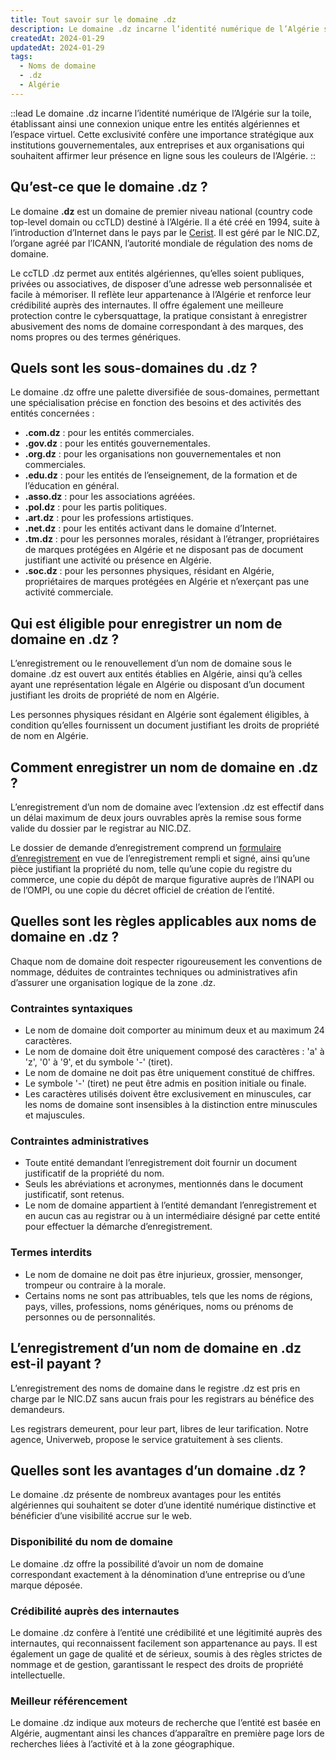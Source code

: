 ```yaml
---
title: Tout savoir sur le domaine .dz
description: Le domaine .dz incarne l’identité numérique de l’Algérie sur la toile, il confère une importance stratégique aux institutions, entreprises et organisations souhaitant affirmer leur présence en ligne sous les couleurs de l’Algérie.
createdAt: 2024-01-29
updatedAt: 2024-01-29
tags:
  - Noms de domaine
  - .dz
  - Algérie
---
```


::lead
Le domaine .dz incarne l’identité numérique de l’Algérie sur la toile, établissant ainsi une connexion unique entre les entités algériennes et l’espace virtuel. Cette exclusivité confère une importance stratégique aux institutions gouvernementales, aux entreprises et aux organisations qui souhaitent affirmer leur présence en ligne sous les couleurs de l’Algérie.
::

## Qu’est-ce que le domaine .dz ?

Le domaine **.dz** est un domaine de premier niveau national (country code top-level domain ou ccTLD) destiné à l’Algérie. Il a été créé en 1994, suite à l’introduction d’Internet dans le pays par le [Cerist](https://www.cerist.dz/). Il est géré par le NIC.DZ, l’organe agréé par l’ICANN, l’autorité mondiale de régulation des noms de domaine.

Le ccTLD .dz permet aux entités algériennes, qu’elles soient publiques, privées ou associatives, de disposer d’une adresse web personnalisée et facile à mémoriser. Il reflète leur appartenance à l’Algérie et renforce leur crédibilité auprès des internautes. Il offre également une meilleure protection contre le cybersquattage, la pratique consistant à enregistrer abusivement des noms de domaine correspondant à des marques, des noms propres ou des termes génériques.

## Quels sont les sous-domaines du .dz ?

Le domaine .dz offre une palette diversifiée de sous-domaines, permettant une spécialisation précise en fonction des besoins et des activités des entités concernées :

- **.com.dz** : pour les entités commerciales.
- **.gov.dz** : pour les entités gouvernementales.
- **.org.dz** : pour les organisations non gouvernementales et non commerciales.
- **.edu.dz** : pour les entités de l’enseignement, de la formation et de l’éducation en général.
- **.asso.dz** : pour les associations agréées.
- **.pol.dz** : pour les partis politiques.
- **.art.dz** : pour les professions artistiques.
- **.net.dz** : pour les entités activant dans le domaine d’Internet.
- **.tm.dz** : pour les personnes morales, résidant à l’étranger, propriétaires de marques protégées en Algérie et ne disposant pas de document justifiant une activité ou présence en Algérie.
- **.soc.dz** : pour les personnes physiques, résidant en Algérie, propriétaires de marques protégées en Algérie et n’exerçant pas une activité commerciale.

## Qui est éligible pour enregistrer un nom de domaine en .dz ?

L’enregistrement ou le renouvellement d’un nom de domaine sous le domaine .dz est ouvert aux entités établies en Algérie, ainsi qu’à celles ayant une représentation légale en Algérie ou disposant d’un document justifiant les droits de propriété de nom en Algérie.

Les personnes physiques résidant en Algérie sont également éligibles, à condition qu’elles fournissent un document justifiant les droits de propriété de nom en Algérie.

## Comment enregistrer un nom de domaine en .dz ?

L’enregistrement d’un nom de domaine avec l’extension .dz est effectif dans un délai maximum de deux jours ouvrables après la remise sous forme valide du dossier par le registrar au NIC.DZ.

Le dossier de demande d’enregistrement comprend un [formulaire d’enregistrement](http://www.nic.dz/images/pdf_nic/formulaire.pdf) en vue de l’enregistrement rempli et signé, ainsi qu’une pièce justifiant la propriété du nom, telle qu’une copie du registre du commerce, une copie du dépôt de marque figurative auprès de l’INAPI ou de l’OMPI, ou une copie du décret officiel de création de l’entité.

## Quelles sont les règles applicables aux noms de domaine en .dz ?

Chaque nom de domaine doit respecter rigoureusement les conventions de nommage, déduites de contraintes techniques ou administratives afin d’assurer une organisation logique de la zone .dz.

### Contraintes syntaxiques

- Le nom de domaine doit comporter au minimum deux et au maximum 24 caractères.
- Le nom de domaine doit être uniquement composé des caractères : 'a' à 'z', '0' à '9', et du symbole '-' (tiret).
- Le nom de domaine ne doit pas être uniquement constitué de chiffres.
- Le symbole '-' (tiret) ne peut être admis en position initiale ou finale.
- Les caractères utilisés doivent être exclusivement en minuscules, car les noms de domaine sont insensibles à la distinction entre minuscules et majuscules.

### Contraintes administratives

- Toute entité demandant l’enregistrement doit fournir un document justificatif de la propriété du nom.
- Seuls les abréviations et acronymes, mentionnés dans le document justificatif, sont retenus.
- Le nom de domaine appartient à l’entité demandant l’enregistrement et en aucun cas au registrar ou à un intermédiaire désigné par cette entité pour effectuer la démarche d’enregistrement.

### Termes interdits

- Le nom de domaine ne doit pas être injurieux, grossier, mensonger, trompeur ou contraire à la morale.
- Certains noms ne sont pas attribuables, tels que les noms de régions, pays, villes, professions, noms génériques, noms ou prénoms de personnes ou de personnalités.

## L’enregistrement d’un nom de domaine en .dz est-il payant ?

L’enregistrement des noms de domaine dans le registre .dz est pris en charge par le NIC.DZ sans aucun frais pour les registrars au bénéfice des demandeurs.

Les registrars demeurent, pour leur part, libres de leur tarification. Notre agence, Univerweb, propose le service gratuitement à ses clients.

## Quelles sont les avantages d’un domaine .dz ?

Le domaine .dz présente de nombreux avantages pour les entités algériennes qui souhaitent se doter d’une identité numérique distinctive et bénéficier d’une visibilité accrue sur le web.

### Disponibilité du nom de domaine

Le domaine .dz offre la possibilité d’avoir un nom de domaine correspondant exactement à la dénomination d’une entreprise ou d’une marque déposée.

### Crédibilité auprès des internautes

Le domaine .dz confère à l’entité une crédibilité et une légitimité auprès des internautes, qui reconnaissent facilement son appartenance au pays. Il est également un gage de qualité et de sérieux, soumis à des règles strictes de nommage et de gestion, garantissant le respect des droits de propriété intellectuelle.

### Meilleur référencement

Le domaine .dz indique aux moteurs de recherche que l’entité est basée en Algérie, augmentant ainsi les chances d’apparaître en première page lors de recherches liées à l’activité et à la zone géographique.
